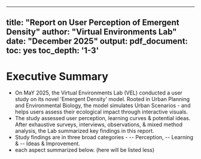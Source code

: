 
---
title: "Report on User Perception of Emergent Density"
author: "Virtual Environments Lab"
date: "December 2025"
output:
  pdf_document:
    toc: yes
    toc_depth: '1-3'
---

# Executive Summary
- On MaY 2025, the Virtual Environments Lab (VEL) conducted a user study on its novel 'Emergent Density' model. Rooted in Urban Planning and Environmental Biology, the model simulates Urban Scenarios - and helps users assess their ecological impact through interactive visuals.
- The study assessed user perception, learning curves & potential ideas. After exhaustive surveys, interviews, observations, & mixed method analysis, the Lab summarized key findings in this report.
- Study findings are in three broad categories -
    -- Perception, 
    -- Learning & 
    -- Ideas & Improvement.
- each aspect summarized below.
  (here will be listed less)
 

